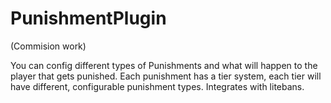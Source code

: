 # PunishmentPlugin

(Commision work)

You can config different types of Punishments and what will happen to the player that gets punished. 
Each punishment has a tier system, each tier will have different, configurable punishment types. Integrates with litebans.
